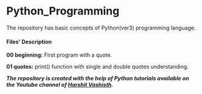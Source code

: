 # Python_Programming
The repository has basic concepts of Python(ver3) programming language.

#### Files' Description

**00 beginning:** First program with a quote.

**01 quotes:** print() function with single and double quotes understanding.

***The repository is created with the help of Python tutorials available on the Youtube channel of [Harshit Vashisth](https://www.youtube.com/playlist?list=PLwgFb6VsUj_lQTpQKDtLXKXElQychT_2j).***
